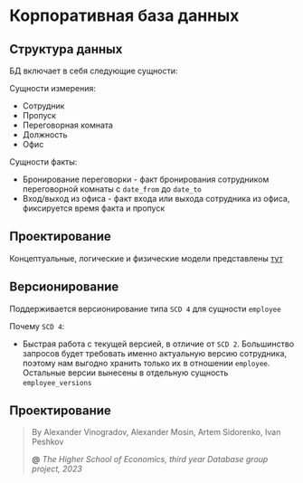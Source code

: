 # Корпоративная база данных

## Структура данных 

БД включает в себя следующие сущности:

Сущности измерения:
- Сотрудник
- Пропуск
- Переговорная комната
- Должность
- Офис

Сущности факты:
- Бронирование переговорки - факт бронирования сотрудником переговорной комнаты с `date_from` до `date_to`
- Вход/выход из офиса - факт входа или выхода сотрудника из офиса, фиксируется время факта и пропуск 

## Проектирование

Концептуальные, логические и физические модели представлены [тут](company_database_design.pdf)

## Версионирование

Поддерживается версионирование типа `SCD 4` для сущности `employee`

Почему `SCD 4`:
- Быстрая работа с текущей версией, в отличие от `SCD 2`. Большинство запросов будет требовать именно актуальную версию сотрудника, поэтому нам выгодно хранить только их в отношении `employee`. Остальные версии вынесены в отдельную сущность `employee_versions`


## Проектирование 


> By Alexander Vinogradov, Alexander Mosin, Artem Sidorenko, Ivan Peshkov
>
> **@** _The Higher School of Economics, third year Database group project, 2023_